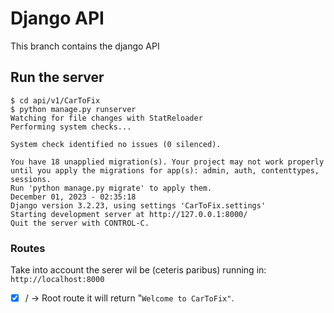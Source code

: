 # Django API

This branch contains the django API

## Run the server
```
$ cd api/v1/CarToFix
$ python manage.py runserver
Watching for file changes with StatReloader
Performing system checks...

System check identified no issues (0 silenced).

You have 18 unapplied migration(s). Your project may not work properly until you apply the migrations for app(s): admin, auth, contenttypes, sessions.
Run 'python manage.py migrate' to apply them.
December 01, 2023 - 02:35:18
Django version 3.2.23, using settings 'CarToFix.settings'
Starting development server at http://127.0.0.1:8000/
Quit the server with CONTROL-C.
```

### Routes
Take into account the serer wil be (ceteris paribus) running in: `http://localhost:8000`
- [X] / -> Root route it will return "`Welcome to CarToFix"`.
